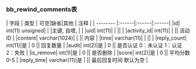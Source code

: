 ### bb_rewind_comments表
  
| 字段        | 类型 | 可空|缺省|其他  | 注释 |
| -------- |:------|:------|:------|
|id| int(11) unsigned| |   |主键, 自增, |  |
|uid| int(11)| |   ||  |
|activity_id| int(11)| |   || 活动ID |
|content| varchar(1024)| |   || 内容 |
|time| varchar(11)| |   ||  |
|reply_count| int(11)|是 |  0 || 回复数量 |
|audit| int(2)|是 |  0 || 是否认证 0：未认证 1：认证 2：失败 |
|is_remove| int(1)|是 |  0 || 是否删除 |
|score| int(2)|是 |  0 || 平均分数 0-5 |
|reply_time| varchar(11)|是 |   || 最后回复时间 默认为空 |
